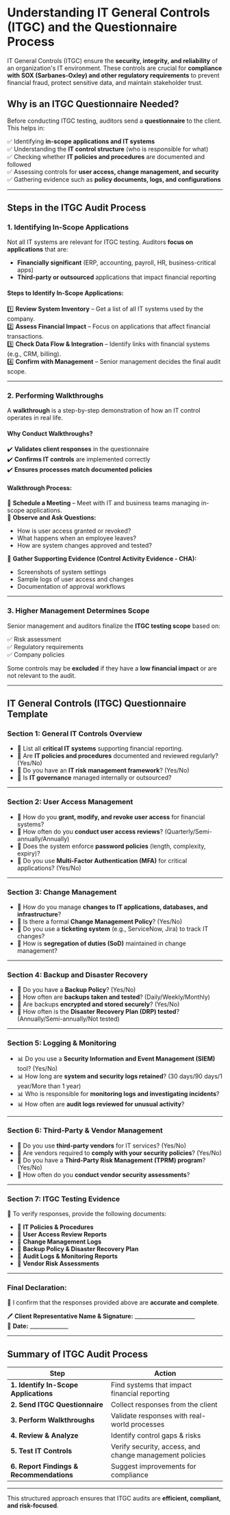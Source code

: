 # Understanding IT General Controls (ITGC) and the Questionnaire Process

IT General Controls (ITGC) ensure the **security, integrity, and reliability** of an organization's IT environment. These controls are crucial for **compliance with SOX (Sarbanes-Oxley) and other regulatory requirements** to prevent financial fraud, protect sensitive data, and maintain stakeholder trust.

## Why is an ITGC Questionnaire Needed?
Before conducting ITGC testing, auditors send a **questionnaire** to the client. This helps in:

✅ Identifying **in-scope applications and IT systems**  
✅ Understanding the **IT control structure** (who is responsible for what)  
✅ Checking whether **IT policies and procedures** are documented and followed  
✅ Assessing controls for **user access, change management, and security**  
✅ Gathering evidence such as **policy documents, logs, and configurations**  

---

## Steps in the ITGC Audit Process

### 1. Identifying In-Scope Applications
Not all IT systems are relevant for ITGC testing. Auditors **focus on applications** that are:

- **Financially significant** (ERP, accounting, payroll, HR, business-critical apps)
- **Third-party or outsourced** applications that impact financial reporting

#### Steps to Identify In-Scope Applications:
1️⃣ **Review System Inventory** – Get a list of all IT systems used by the company.  
2️⃣ **Assess Financial Impact** – Focus on applications that affect financial transactions.  
3️⃣ **Check Data Flow & Integration** – Identify links with financial systems (e.g., CRM, billing).  
4️⃣ **Confirm with Management** – Senior management decides the final audit scope.  

---

### 2. Performing Walkthroughs
A **walkthrough** is a step-by-step demonstration of how an IT control operates in real life.

#### Why Conduct Walkthroughs?
✔️ **Validates client responses** in the questionnaire  
✔️ **Confirms IT controls** are implemented correctly  
✔️ **Ensures processes match documented policies**  

#### Walkthrough Process:
📅 **Schedule a Meeting** – Meet with IT and business teams managing in-scope applications.  
🔎 **Observe and Ask Questions:**  
- How is user access granted or revoked?  
- What happens when an employee leaves?  
- How are system changes approved and tested?  

📂 **Gather Supporting Evidence (Control Activity Evidence - CHA):**  
- Screenshots of system settings  
- Sample logs of user access and changes  
- Documentation of approval workflows  

---

### 3. Higher Management Determines Scope
Senior management and auditors finalize the **ITGC testing scope** based on:

✅ Risk assessment  
✅ Regulatory requirements  
✅ Company policies  

Some controls may be **excluded** if they have a **low financial impact** or are not relevant to the audit.  

---

## IT General Controls (ITGC) Questionnaire Template

### Section 1: General IT Controls Overview
- 📌 List all **critical IT systems** supporting financial reporting.
- 📌 Are **IT policies and procedures** documented and reviewed regularly? (Yes/No)
- 📌 Do you have an **IT risk management framework**? (Yes/No)
- 📌 Is **IT governance** managed internally or outsourced?

---

### Section 2: User Access Management
- 🔑 How do you **grant, modify, and revoke user access** for financial systems?
- 🔑 How often do you **conduct user access reviews**? (Quarterly/Semi-annually/Annually)
- 🔑 Does the system enforce **password policies** (length, complexity, expiry)?
- 🔑 Do you use **Multi-Factor Authentication (MFA)** for critical applications? (Yes/No)

---

### Section 3: Change Management
- 🔄 How do you manage **changes to IT applications, databases, and infrastructure**?
- 🔄 Is there a formal **Change Management Policy**? (Yes/No)
- 🔄 Do you use a **ticketing system** (e.g., ServiceNow, Jira) to track IT changes?
- 🔄 How is **segregation of duties (SoD)** maintained in change management?

---

### Section 4: Backup and Disaster Recovery
- 💾 Do you have a **Backup Policy**? (Yes/No)
- 💾 How often are **backups taken and tested**? (Daily/Weekly/Monthly)
- 💾 Are backups **encrypted and stored securely**? (Yes/No)
- 💾 How often is the **Disaster Recovery Plan (DRP) tested**? (Annually/Semi-annually/Not tested)

---

### Section 5: Logging & Monitoring
- 📊 Do you use a **Security Information and Event Management (SIEM)** tool? (Yes/No)
- 📊 How long are **system and security logs retained**? (30 days/90 days/1 year/More than 1 year)
- 📊 Who is responsible for **monitoring logs and investigating incidents**?
- 📊 How often are **audit logs reviewed for unusual activity**?

---

### Section 6: Third-Party & Vendor Management
- 🤝 Do you use **third-party vendors** for IT services? (Yes/No)
- 🤝 Are vendors required to **comply with your security policies**? (Yes/No)
- 🤝 Do you have a **Third-Party Risk Management (TPRM) program**? (Yes/No)
- 🤝 How often do you **conduct vendor security assessments**?

---

### Section 7: ITGC Testing Evidence
📎 To verify responses, provide the following documents:
- 📄 **IT Policies & Procedures**
- 📄 **User Access Review Reports**
- 📄 **Change Management Logs**
- 📄 **Backup Policy & Disaster Recovery Plan**
- 📄 **Audit Logs & Monitoring Reports**
- 📄 **Vendor Risk Assessments**

---

### Final Declaration:
📌 I confirm that the responses provided above are **accurate and complete**.  

🖊 **Client Representative Name & Signature:** ______________________  
📅 **Date:** ______________  

---

## Summary of ITGC Audit Process

| Step | Action |
|------|--------|
| **1. Identify In-Scope Applications** | Find systems that impact financial reporting |
| **2. Send ITGC Questionnaire** | Collect responses from the client |
| **3. Perform Walkthroughs** | Validate responses with real-world processes |
| **4. Review & Analyze** | Identify control gaps & risks |
| **5. Test IT Controls** | Verify security, access, and change management policies |
| **6. Report Findings & Recommendations** | Suggest improvements for compliance |

---

This structured approach ensures that ITGC audits are **efficient, compliant, and risk-focused**.
